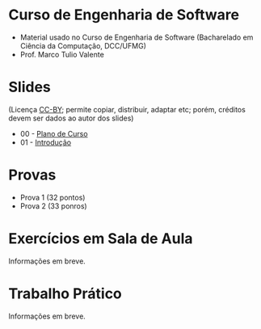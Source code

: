 # Curso de Engenharia de Software

* Material usado no Curso de Engenharia de Software (Bacharelado em Ciência da Computação, DCC/UFMG)
* Prof. Marco Tulio Valente

# Slides

(Licença [CC-BY](https://creativecommons.org/licenses/by/3.0/br/); permite copiar, distribuir, adaptar etc; porém, créditos devem ser dados ao autor dos slides)


* 00 - [Plano de Curso](https://docs.google.com/presentation/d/13x7qf92piGYh9d8doLylFKq7NjiSw5k5mv-uN_QCrc4/edit?usp=sharing)
* 01 - [Introdução](https://docs.google.com/presentation/d/1L8yl5gxgaHwsESih6aiB4Oy4rZF5FWmCaX-HZizj9Cg/edit?usp=sharing)

# Provas

* Prova 1 (32 pontos)
* Prova 2 (33 ponros)

# Exercícios em Sala de Aula

Informações em breve.

# Trabalho Prático

Informações em breve.

